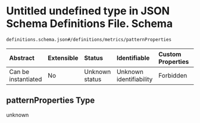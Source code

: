 # Untitled undefined type in JSON Schema Definitions File.  Schema

```txt
definitions.schema.json#/definitions/metrics/patternProperties
```



| Abstract            | Extensible | Status         | Identifiable            | Custom Properties | Additional Properties | Access Restrictions | Defined In                                                                        |
| :------------------ | :--------- | :------------- | :---------------------- | :---------------- | :-------------------- | :------------------ | :-------------------------------------------------------------------------------- |
| Can be instantiated | No         | Unknown status | Unknown identifiability | Forbidden         | Allowed               | none                | [definitions.schema.json*](../out/definitions.schema.json "open original schema") |

## patternProperties Type

unknown
